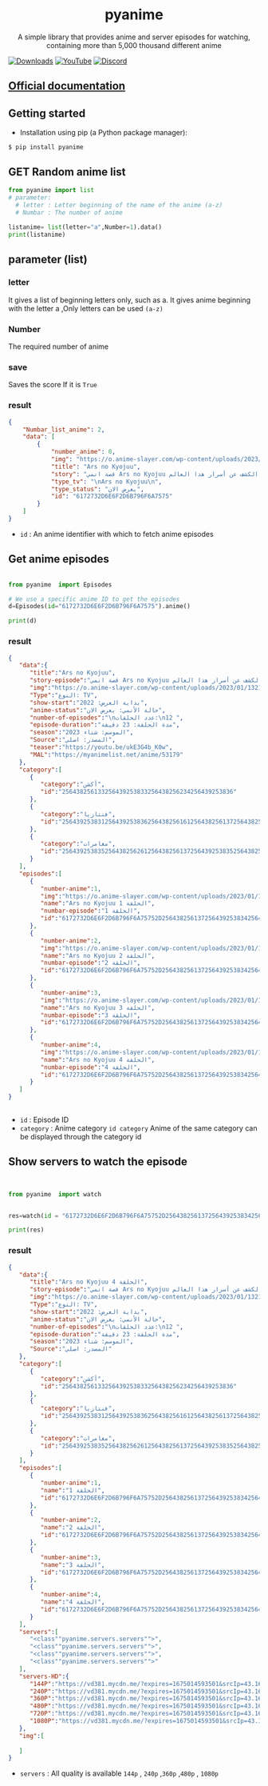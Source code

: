<h1 align="center">pyanime</h1> <p align="center">A simple library that provides anime and server episodes for watching, containing more than 5,000 thousand different anime</p>

[![Downloads](https://static.pepy.tech/badge/pyanime)](https://pepy.tech/project/pyanime)
[![YouTube](https://img.shields.io/static/v1?label=subscribe&logo=youtube&logoColor=ff0000&color=brightgreen&message=4.2k)](https://youtube.com/channel/UCUNbzQRjfAXGCKI1LY72DTA)
[![Discord](https://img.shields.io/discord/566880874789076992?logo=telegram)](https://t.me/TBIBB)
<h2><a href='https://pytba.readthedocs.io/en/latest/index.html'>Official documentation</a></h2>


## Getting started
* Installation using pip (a Python package manager):

``` 
$ pip install pyanime

```

## GET Random anime list
```python 
from pyanime import list
# parameter:	
  # letter : Letter beginning of the name of the anime (a-z)
  # Numbar : The number of anime
	
listanime= list(letter="a",Number=1).data()
print(listanime)

```
## parameter (list)
### letter
It gives a list of beginning letters only, such as a. It gives anime beginning with the letter a 
 ,Only letters can be used `(a-z)`

### Number
The required number of anime

### save

Saves the score If it is `True` 

### result 
```json
{
    "Numbar_list_anime": 2,
    "data": [
        {
            "number_anime": 0,
            "img": "https://o.anime-slayer.com/wp-content/uploads/2023/01/132161-215x300.webp",
            "title": "Ars no Kyojuu",
            "story": "قصة انمي Ars no Kyojuu تدور في عصر السيوف والأبطال والأساطير. أنشأت الوحوش العملاقة الأرض، ولكن بعد ذلك سرق البشر تلك الأرض. أثار هذا غضب الوحوش التي بدأت بعد ذلك في أكل البشر. من أجل المقاومة، دعا البشر الآلهة. وبدأت وحوش “كيوجو” تنتشر في جميع أنحاء العالم، مما تسبب في أضرار جسيمة، لكن البشر قاوموا من خلال صيد “كيوجو“. بينما ازدهرت البشرية باستخدام الأجزاء المشرحة من الوحوش. “جيرو” هو «رجل نجا من الموت»، ويطارد “كيوجو” لكسب لقمة العيش. يلتقي بـ”كومي” التي يطاردها شخص ما. ثم يبدأ “جيرو” وأصدقاؤه في الكشف عن أسرار هذا العالم.\r\n\r\n",
            "type_tv": "\nArs no Kyojuu\n",
            "type_status": "يعرض الان",
            "id": "6172732D6E6F2D6B796F6A7575"
        }
    ]
}
```

* `id` : An anime identifier with which to fetch anime episodes

## Get anime episodes
```python 

from pyanime  import Episodes

# We use a specific anime ID to get the episodes
d=Episodes(id="6172732D6E6F2D6B796F6A7575").anime()

print(d)
```
### result 
```json
{
   "data":{
      "title":"Ars no Kyojuu",
      "story-episode":"قصة انمي Ars no Kyojuu تدور في عصر السيوف والأبطال والأساطير. أنشأت الوحوش العملاقة الأرض، ولكن بعد ذلك سرق البشر تلك الأرض. أثار هذا غضب الوحوش التي بدأت بعد ذلك في أكل البشر. من أجل المقاومة، دعا البشر الآلهة. وبدأت وحوش “كيوجو” تنتشر في جميع أنحاء العالم، مما تسبب في أضرار جسيمة، لكن البشر قاوموا من خلال صيد “كيوجو“. بينما ازدهرت البشرية باستخدام الأجزاء المشرحة من الوحوش. “جيرو” هو «رجل نجا من الموت»، ويطارد “كيوجو” لكسب لقمة العيش. يلتقي بـ”كومي” التي يطاردها شخص ما. ثم يبدأ “جيرو” وأصدقاؤه في الكشف عن أسرار هذا العالم.\n",
      "img":"https://o.anime-slayer.com/wp-content/uploads/2023/01/132161.webp",
      "Type":"النوع: TV",
      "show-start":"بداية العرض: 2022",
      "anime-status":"حالة الأنمي: يعرض الان",
      "number-of-episodes":"\nعدد الحلقات:\n12 ",
      "episode-duration":"مدة الحلقة: 23 دقيقة",
      "season":"الموسم: شتاء 2023",
      "Source":"المصدر: اصلي",
      "teaser":"https://youtu.be/ukE3G4b_K0w",
      "MAL":"https://myanimelist.net/anime/53179"
   },
   "category":[
      {
         "category":"أكشن",
         "id":"256438256133256439253833256438256234256439253836"
      },
      {
         "category":"فنتازيا",
         "id":"256439253831256439253836256438256161256438256137256438256232256439253861256438256137"
      },
      {
         "category":"مغامرات",
         "id":"256439253835256438256261256438256137256439253835256438256231256438256137256438256161"
      }
   ],
   "episodes":[
      {
         "number-anime":1,
         "img":"https://o.anime-slayer.com/wp-content/uploads/2023/01/132161-225x220.webp",
         "name":"Ars no Kyojuu الحلقة 1",
         "numbar-episode":"الحلقة 1",
         "id":"6172732D6E6F2D6B796F6A75752D2564382561372564392538342564382561642564392538342564392538322564382561392D31"
      },
      {
         "number-anime":2,
         "img":"https://o.anime-slayer.com/wp-content/uploads/2023/01/132161-225x220.webp",
         "name":"Ars no Kyojuu الحلقة 2",
         "numbar-episode":"الحلقة 2",
         "id":"6172732D6E6F2D6B796F6A75752D2564382561372564392538342564382561642564392538342564392538322564382561392D32"
      },
      {
         "number-anime":3,
         "img":"https://o.anime-slayer.com/wp-content/uploads/2023/01/132161-225x220.webp",
         "name":"Ars no Kyojuu الحلقة 3",
         "numbar-episode":"الحلقة 3",
         "id":"6172732D6E6F2D6B796F6A75752D2564382561372564392538342564382561642564392538342564392538322564382561392D33"
      },
      {
         "number-anime":4,
         "img":"https://o.anime-slayer.com/wp-content/uploads/2023/01/132161-225x220.webp",
         "name":"Ars no Kyojuu الحلقة 4",
         "numbar-episode":"الحلقة 4",
         "id":"6172732D6E6F2D6B796F6A75752D2564382561372564392538342564382561642564392538342564392538322564382561392D34"
      }
   ]
}
         

```
* `id` : Episode ID
* `category` : Anime category `id category` Anime of the same category can be displayed through the category id


## Show servers to watch the episode

```python 


from pyanime  import watch


res=watch(id = "6172732D6E6F2D6B796F6A75752D2564382561372564392538342564382561642564392538342564392538322564382561392D34").data()

print(res)

```
### result 
```json
{
   "data":{
      "title":"Ars no Kyojuu الحلقة 4",
      "story-episode":"قصة انمي Ars no Kyojuu تدور في عصر السيوف والأبطال والأساطير. أنشأت الوحوش العملاقة الأرض، ولكن بعد ذلك سرق البشر تلك الأرض. أثار هذا غضب الوحوش التي بدأت بعد ذلك في أكل البشر. من أجل المقاومة، دعا البشر الآلهة. وبدأت وحوش “كيوجو” تنتشر في جميع أنحاء العالم، مما تسبب في أضرار جسيمة، لكن البشر قاوموا من خلال صيد “كيوجو“. بينما ازدهرت البشرية باستخدام الأجزاء المشرحة من الوحوش. “جيرو” هو «رجل نجا من الموت»، ويطارد “كيوجو” لكسب لقمة العيش. يلتقي بـ”كومي” التي يطاردها شخص ما. ثم يبدأ “جيرو” وأصدقاؤه في الكشف عن أسرار هذا العالم.\n",
      "img":"https://o.anime-slayer.com/wp-content/uploads/2023/01/132161.webp",
      "Type":"النوع: TV",
      "show-start":"بداية العرض: 2022",
      "anime-status":"حالة الأنمي: يعرض الان",
      "number-of-episodes":"\nعدد الحلقات:\n12 ",
      "episode-duration":"مدة الحلقة: 23 دقيقة",
      "season":"الموسم: شتاء 2023",
      "Source":"المصدر: اصلي"
   },
   "category":[
      {
         "category":"أكشن",
         "id":"256438256133256439253833256438256234256439253836"
      },
      {
         "category":"فنتازيا",
         "id":"256439253831256439253836256438256161256438256137256438256232256439253861256438256137"
      },
      {
         "category":"مغامرات",
         "id":"256439253835256438256261256438256137256439253835256438256231256438256137256438256161"
      }
   ],
   "episodes":[
      {
         "number-anime":1,
         "name":"الحلقة 1",
         "id":"6172732D6E6F2D6B796F6A75752D2564382561372564392538342564382561642564392538342564392538322564382561392D31"
      },
      {
         "number-anime":2,
         "name":"الحلقة 2",
         "id":"6172732D6E6F2D6B796F6A75752D2564382561372564392538342564382561642564392538342564392538322564382561392D32"
      },
      {
         "number-anime":3,
         "name":"الحلقة 3",
         "id":"6172732D6E6F2D6B796F6A75752D2564382561372564392538342564382561642564392538342564392538322564382561392D33"
      },
      {
         "number-anime":4,
         "name":"الحلقة 4",
         "id":"6172732D6E6F2D6B796F6A75752D2564382561372564392538342564382561642564392538342564392538322564382561392D34"
      }
   ],
   "servers":[
      "<class""pyanime.servers.servers"">",
      "<class""pyanime.servers.servers"">",
      "<class""pyanime.servers.servers"">",
      "<class""pyanime.servers.servers"">"
   ],
   "servers-HD":{
      "144P":"https://vd381.mycdn.me/?expires=1675014593501&srcIp=43.163.213.216&pr=10&srcAg=CHROME&ms=185.226.52.76&type=4&sig=KaWwSAlKr-s&ct=4&urls=45.136.22.18&clientType=0&id=3483106872026",
      "240P":"https://vd381.mycdn.me/?expires=1675014593501&srcIp=43.163.213.216&pr=10&srcAg=CHROME&ms=185.226.52.76&type=0&sig=X4unqb9kQd0&ct=4&urls=45.136.22.18&clientType=0&id=3483106872026",
      "360P":"https://vd381.mycdn.me/?expires=1675014593501&srcIp=43.163.213.216&pr=10&srcAg=CHROME&ms=185.226.52.76&type=1&sig=Kbqx87vET1g&ct=4&urls=45.136.22.18&clientType=0&id=3483106872026",
      "480P":"https://vd381.mycdn.me/?expires=1675014593501&srcIp=43.163.213.216&pr=10&srcAg=CHROME&ms=185.226.52.76&type=2&sig=lDj4HDlNF7g&ct=4&urls=45.136.22.18&clientType=0&id=3483106872026",
      "720P":"https://vd381.mycdn.me/?expires=1675014593501&srcIp=43.163.213.216&pr=10&srcAg=CHROME&ms=185.226.52.76&type=3&sig=5sP8LWEG9sw&ct=4&urls=45.136.22.18&clientType=0&id=3483106872026",
      "1080P":"https://vd381.mycdn.me/?expires=1675014593501&srcIp=43.163.213.216&pr=10&srcAg=CHROME&ms=185.226.52.76&type=5&sig=nSw5uA5wDCA&ct=4&urls=45.136.22.18&clientType=0&id=3483106872026"
   },
   "img":[
      
   ]
}

```

* `servers` : All quality is available `144p` , `240p` ,`360p` ,`480p` , `1080p`
